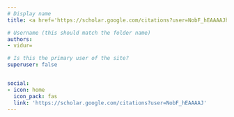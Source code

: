 ```yaml
---
# Display name
title: <a href='https://scholar.google.com/citations?user=NobF_hEAAAAJhttps://gabrielstanovsky.github.io/hl' target='blank'>Vidur Joshi</a>

# Username (this should match the folder name)
authors:
- vidur=

# Is this the primary user of the site?
superuser: false


social:
- icon: home
  icon_pack: fas
  link: 'https://scholar.google.com/citations?user=NobF_hEAAAAJ'
---
```


